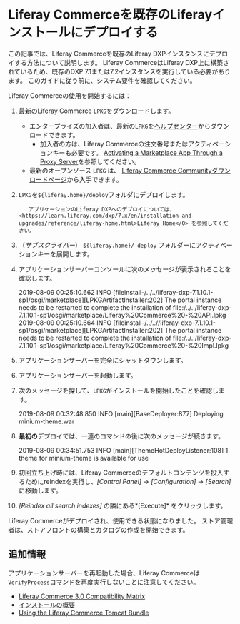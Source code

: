 # Liferay Commerceを既存のLiferayインストールにデプロイする

この記事では、Liferay Commerceを既存のLiferay DXPインスタンスにデプロイする方法について説明します。 Liferay CommerceはLiferay DXP上に構築されているため、既存のDXP 7.1または7.2インスタンスを実行している必要があります。 このガイドに従う前に、システム要件を確認してください。

Liferay Commerceの使用を開始するには：

1.  最新のLiferay Commerce `LPKG`をダウンロードします。

      - エンタープライズの加入者は、最新の`LPKG`を[ヘルプセンター](https://customer.liferay.com/downloads?p_p_id=com_liferay_osb_customer_downloads_display_web_DownloadsDisplayPortlet&_com_liferay_osb_customer_downloads_display_web_DownloadsDisplayPortlet_productAssetCategoryId=118190997&_com_liferay_osb_customer_downloads_display_web_DownloadsDisplayPortlet_fileTypeAssetCategoryId=118191001)からダウンロードできます。
          - 加入者の方は、Liferay Commerceの注文番号またはアクティベーションキーも必要です。 [Activating a Marketplace App Through a Proxy Server](https://help.liferay.com/hc/en-us/articles/360018427391)を参照してください。
      - 最新のオープンソース `LPKG` は、 [Liferay Commerce Communityダウンロードページ](https://www.liferay.com/downloads-community)から入手できます。

2.  `LPKG`を`${liferay.home}/deploy`フォルダにデプロイします。

    ``` note::
       アプリケーションのLiferay DXPへのデプロイについては、 <https://learn.liferay.com/dxp/7.x/en/installation-and-upgrades/reference/liferay-home.html>Liferay Home</0> を参照してください。
    ```

3.  （*サブスクライバー*） `${liferay.home}/ deploy` フォルダーにアクティベーションキーを展開します。

4.  アプリケーションサーバーコンソールに次のメッセージが表示されることを確認します。
   
       2019-08-09 00:25:10.662 INFO  [fileinstall-/../../liferay-dxp-7.1.10.1-sp1/osgi/marketplace][LPKGArtifactInstaller:202] The portal instance needs to be restarted to complete the installation of file:/../../liferay-dxp-7.1.10.1-sp1/osgi/marketplace/Liferay%20Commerce%20-%20API.lpkg
       2019-08-09 00:25:10.664 INFO  [fileinstall-/../..//liferay-dxp-7.1.10.1-sp1/osgi/marketplace][LPKGArtifactInstaller:202] The portal instance needs to be restarted to complete the installation of file:/../../liferay-dxp-7.1.10.1-sp1/osgi/marketplace/Liferay%20Commerce%20-%20Impl.lpkg

5.  アプリケーションサーバーを完全にシャットダウンします。

6.  アプリケーションサーバーを起動します。

7.  次のメッセージを探して、`LPKG`がインストールを開始したことを確認します。
   
       2019-08-09 00:32:48.850 INFO  [main][BaseDeployer:877] Deploying minium-theme.war

8.  **最初の**デプロイでは、一連のコマンドの後に次のメッセージが続きます。
   
       2019-08-09 00:34:51.753 INFO  [main][ThemeHotDeployListener:108] 1 theme for minium-theme is available for use

9.  初回立ち上げ時には、Liferay Commerceのデフォルトコンテンツを投入するためにreindexを実行し、*[Control Panel]* → *[Configuration]* → *[Search]* に移動します。

10. *[Reindex all search indexes]* の隣にある*[Execute]* をクリックします。

Liferay Commerceがデプロイされ、使用できる状態になりました。 ストア管理者は、ストアフロントの構築とカタログの作成を開始できます。

## 追加情報

アプリケーションサーバーを再起動した場合、Liferay Commerceは`VerifyProcess`コマンドを再度実行しないことに注意してください。

  - [Liferay Commerce 3.0 Compatibility Matrix](https://help.liferay.com/hc/en-us/articles/360049238151)
  - [インストールの概要](../installation-overview.md)
  - [Using the Liferay Commerce Tomcat Bundle](./using-the-liferay-commerce-tomcat-bundle.md)
